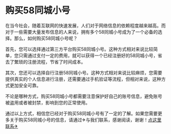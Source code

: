 # 购买58同城小号

在当今社会，随着互联网的快速发展，人们对于网络信息的依赖程度越来越高。而对于一些需要大量发布信息的人来说，拥有多个58同城小号成为了一个必备的选择。那么，如何购买58同城小号呢？

首先，您可以选择通过第三方平台购买58同城小号。这种方式相对来说比较简单，您只需通过支付一定的费用，就可以获得一个已经注册好的58同城小号，省去了繁琐的注册流程，节省了时间成本。

其次，您还可以选择自行注册58同城小号。这种方式相对来说比较麻烦，您需要提供真实的个人信息进行注册，还需要通过手机验证等流程，但相对来说，这种方式更加安全可靠。

不论是哪种方式，购买58同城小号都需要注意保护好自己的账号信息，避免账号被盗用或者被封禁，影响到您的正常使用。

通过以上方式，相信您已经对于购买58同城小号有了一定的了解。如果您需要更多关于购买58同城小号的信息，请通过✈与我们联系，感谢阅读，谢谢！[点这里联系✈](https://a.k02.cc)